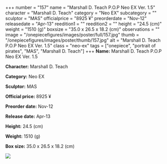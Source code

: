 +++
number = "157"
name = "Marshall D. Teach P.O.P Neo EX Ver. 1.5"
character = "Marshall D. Teach"
category = "Neo EX"
subcategory = ""
sculptor = "MAS"
officialprice = "8925 ¥"
preorderdate = "Nov-12"
releasedate = "Apr-13"
reedition1 = ""
reedition2 = ""
height = "24.5 (cm)"
weight = "1510 (g)"
boxsize = "35.0 x 26.5 x 18.2 (cm)"
observations = ""
image = "/onepiecefigures/images/poster/full/157.jpg"
thumb = "/onepiecefigures/images/poster/thumb/157.jpg"
alt = "Marshall D. Teach P.O.P Neo EX Ver. 1.5"
class = "neo-ex"
tags = ["onepiece", "portrait of pirates", "MAS", "Marshall D. Teach"]
+++
**Name:** Marshall D. Teach P.O.P Neo EX Ver. 1.5

**Character:** Marshall D. Teach

**Category:** Neo EX 

**Sculptor:** MAS

**Official price:** 8925 ¥

**Preorder date:** Nov-12

**Release date:** Apr-13

**Height:** 24.5 (cm)

**Weight:** 1510 (g)

**Box size:** 35.0 x 26.5 x 18.2 (cm)

<img src="/onepiecefigures/images/poster/thumb/157.jpg">